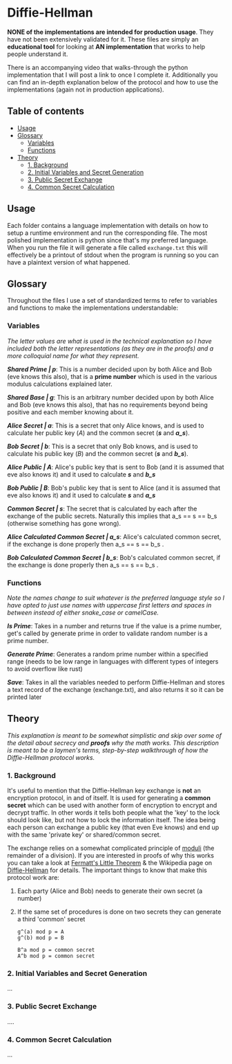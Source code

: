 # Diffie-Hellman

**NONE of the implementations are intended for production usage**. They have not been extensively validated for it. These files are simply an **educational tool** for looking at **AN implementation** that works to help people understand it.

There is an accompanying video that walks-through the python implementation that I will post a link to once I complete it. Additionally you can find an in-depth explanation below of the protocol and how to use the implementations (again not in production applications).

## Table of contents

- [Usage](#usage)    
- [Glossary](#glossary)        
  - [Variables](#variables)        
  - [Functions](#functions)    
- [Theory](#theory)        
  - [1. Background](#1-background)        
  - [2. Initial Variables and Secret Generation](#2-initial-variables-and-secret-generation)       
  - [3. Public Secret Exchange](#3-public-secret-exchange)       
  - [4. Common Secret Calculation](#4-common-secret-calculation)      


## Usage

Each folder contains a language implementation with details on how to setup a runtime environment and run the corresponding file. The most polished implementation is python since that's my preferred language. When you run the file it will generate a file called ```exchange.txt``` this will effectively be a printout of stdout when the program is running so you can have a plaintext version of what happened.



## Glossary

Throughout the files I use a set of standardized terms to refer to variables and functions to make the implementations understandable:



### Variables

*The letter values are what is used in the technical explanation so I have included both the letter representations (as they are in the proofs) and a more colloquial name for what they represent.*

***Shared Prime | p***: This is a number decided upon by both Alice and Bob (eve knows this also), that is a **prime number** which is used in the various modulus calculations explained later.

***Shared Base | g***: This is an arbitrary number decided upon by both Alice and Bob (eve knows this also), that has no requirements beyond being positive and each member knowing about it.

***Alice Secret | a***: This is a secret that only Alice knows, and is used to calculate her public key (*A*) and the common secret (***s*** and ***a_s***).

***Bob Secret | b***: This is a secret that only Bob knows, and is used to calculate his public key (*B*) and the common secret (***s*** and ***b_s***).

***Alice Public | A***: Alice's public key that is sent to Bob (and it is assumed that eve also knows it) and it used to calculate ***s*** and ***b_s***

***Bob Public | B***: Bob's public key that is sent to Alice (and it is assumed that eve also knows it) and it used to calculate ***s*** and ***a_s***

***Common Secret | s***:  The secret that is calculated by each after the exchange of the public secrets. Naturally this implies that a_s == s == b_s (otherwise something has gone wrong).

***Alice Calculated Common Secret | a_s***: Alice's calculated common secret, if the exchange is done properly then a_s == s == b_s .

***Bob Calculated Common Secret | b_s***: Bob's calculated common secret, if the exchange is done properly then a_s == s == b_s .



### Functions

*Note the names change to suit whatever is the preferred language style so I have opted to just use names with uppercase first letters and spaces in between instead of either snake_case or camelCase.*



***Is Prime***: Takes in a number and returns true if the value is a prime number, get's called by generate prime in order to validate random number is a prime number.

***Generate Prime***: Generates a random prime number within a specified range (needs to be low range in languages with different types of integers to avoid overflow like rust)

***Save***: Takes in all the variables needed to perform Diffie-Hellman and stores a text record of the exchange (exchange.txt), and also returns it so it can be printed later


## Theory

*This explanation is meant to be somewhat simplistic and skip over some of the detail about secrecy and **proofs** why the math works. This description is meant to be a laymen's terms, step-by-step walkthrough of how the Diffie-Hellman protocol works.*



### 1. Background

It's useful to mention that the Diffie-Hellman key exchange is **not** an encryption protocol, in and of itself. It is used for generating a **common secret** which can be used with another form of encryption to encrypt and decrypt traffic. In other words it tells both people what the 'key' to the lock should look like, but not how to lock the information itself. The idea being each person can exchange a public key (that even Eve knows) and end up with the same 'private key' or shared/common secret.



The exchange relies on a somewhat complicated principle of [moduli](https://en.wikipedia.org/wiki/Modulo_operation) (the remainder of a division). If you are interested in proofs of why this works you can take a look at [Fermatt's Little Theorem](https://en.wikipedia.org/wiki/Fermat's_little_theorem) & the Wikipedia page on [Diffie-Hellman]([https://en.wikipedia.org/wiki/Diffie%E2%80%93Hellman_key_exchange](https://en.wikipedia.org/wiki/Diffie–Hellman_key_exchange)) for details. The important things to know that make this protocol work are:

1. Each party (Alice and Bob) needs to generate their own secret (a number)

2. If the same set of procedures is done on two secrets they can generate a third 'common' secret

   ```
   g^(a) mod p = A
   g^(b) mod p = B
   
   B^a mod p = common secret
   A^b mod p = common secret
   ```




### 2. Initial Variables and Secret Generation

...



### 3. Public Secret Exchange

....



### 4. Common Secret Calculation

...

